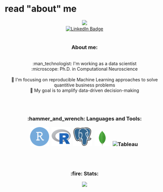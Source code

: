 # read "about" me

<div id="header" align="center">
  <img src="https://media.giphy.com/media/M9gbBd9nbDrOTu1Mqx/giphy.gif" width="100"/>
</div>

<div id="badges" align = "center">
  <a href = "https://www.linkedin.com/in/vivian-r-steiger/">
    <img src="https://img.shields.io/badge/LinkedIn-blue?style=for-the-badge&logo=linkedin&logoColor=white" alt="LinkedIn Badge"/>
  </a> 
</div>

<br>

<div align="center">
  
  <p>
  <h3>About me: </h3>
    <br>
    :man_technologist: I'm working as a data scientist
    <br>
    :microscope: Ph.D. in Computational Neuroscience
    <br>
    <br>
    🔭 I'm focusing on reproducible Machine Learning approaches to solve quantitive business problems
     <br>
    🥅 My goal is to amplify data-driven decision-making
  </p>
</div>

  


<br>
<br>

<div id="tools" align="center"> 
  <p>
    <h3>:hammer_and_wrench: Languages and Tools:
    <br>
  </p>
  <img src="https://github.com/devicons/devicon/blob/master/icons/rstudio/rstudio-original.svg" title="RStudio" alt="RStudio" height="60"/>&nbsp;
  <img src="https://github.com/devicons/devicon/blob/master/icons/r/r-original.svg" title="R" alt="R" height="60"/>&nbsp;
  <img src="https://github.com/devicons/devicon/blob/master/icons/postgresql/postgresql-original.svg" title="PostgreSQL" alt="postgresql" height="60"/>&nbsp;
   <img src="https://github.com/devicons/devicon/blob/master/icons/mongodb/mongodb-original.svg" title="Mongodb" alt="Mongodb" height="50"/>&nbsp;
  <img src="https://user-images.githubusercontent.com/100348646/180220897-cca306a1-5bcb-4f39-8686-e24b9d9a0dbe.png" title="Tableau" alt="Tableau" height="50"/>&nbsp;

  <br>
</div>

<br>
<br>
<div id="stats" align="center">
  <p>
    <h3>:fire: Stats:
    <br>
  </p>
  
  <img src="https://github-readme-stats.vercel.app/api?username=viv-analytics&show_icons=true&theme=cobalt"/>
</div



<!---
viv-analytics/viv-analytics is a ✨ special ✨ repository because its `README.md` (this file) appears on your GitHub profile.
--->
